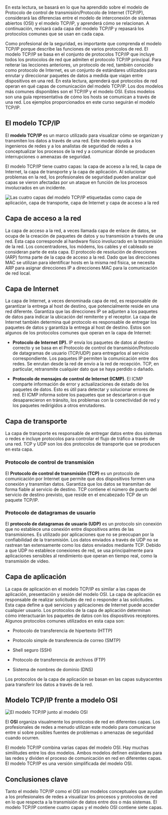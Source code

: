 
En esta lectura, se basará en lo que ha aprendido sobre el modelo de Protocolo de control de transmisión/Protocolo de Internet (TCP/IP), considerará las diferencias entre el modelo de interconexión de sistemas abiertos (OSI) y el modelo TCP/IP, y aprenderá cómo se relacionan. A continuación, revisará cada capa del modelo TCP/IP y repasará los protocolos comunes que se usan en cada capa.

Como profesional de la seguridad, es importante que comprenda el modelo TCP/IP porque describe las funciones de varios protocolos de red. El modelo TCP/IP se basa en el conjunto de protocolos TCP/IP que incluye todos los protocolos de red que admiten el protocolo TCP/IP principal. Para reiterar las lecciones anteriores, un protocolo de red, también conocido como protocolo de Internet, es un conjunto de estándares utilizados para enrutar y direccionar paquetes de datos a medida que viajan entre dispositivos en una red. En esta lectura, aprenderá qué protocolos de red operan en qué capas de comunicación del modelo TCP/IP. Los dos modelos más comunes disponibles son el TCP/IP y el modelo OSI. Estos modelos son una guía representativa de cómo los hosts se comunican a través de una red. Los ejemplos proporcionados en este curso seguirán el modelo TCP/IP.

## El modelo TCP/IP

El **modelo TCP/IP** es un marco utilizado para visualizar cómo se organizan y transmiten los datos a través de una red. Este modelo ayuda a los ingenieros de redes y a los analistas de seguridad de redes a conceptualizar los procesos de la red y a comunicar dónde se producen interrupciones o amenazas de seguridad.

El modelo TCP/IP tiene cuatro capas: la capa de acceso a la red, la capa de Internet, la capa de transporte y la capa de aplicación. Al solucionar problemas en la red, los profesionales de seguridad pueden analizar qué capas se vieron afectadas por un ataque en función de los procesos involucrados en un incidente.

![Las cuatro capas del modelo TCP/IP etiquetadas como capa de aplicación, capa de transporte, capa de Internet y capa de acceso a la red](https://d3c33hcgiwev3.cloudfront.net/imageAssetProxy.v1/H9jj1YSsSDKlU8c8qzOgsQ_89f77799b50040b08911a8de1012e2f1_CS_R-210_S33G011-edited.png?expiry=1750377600000&hmac=HUcsCQX7qo-Zq98Hs9gciKUrbI3DIBQSrnkk-INBdzg)

## Capa de acceso a la red

La capa de acceso a la red, a veces llamada capa de enlace de datos, se ocupa de la creación de paquetes de datos y su transmisión a través de una red. Esta capa corresponde al hardware físico involucrado en la transmisión de la red. Los concentradores, los módems, los cables y el cableado se consideran parte de esta capa. El protocolo de resolución de direcciones (ARP) forma parte de la capa de acceso a la red. Dado que las direcciones MAC se utilizan para identificar hosts en la misma red física, se necesita ARP para asignar direcciones IP a direcciones MAC para la comunicación de red local.

## Capa de Internet

La capa de Internet, a veces denominada capa de red, es responsable de garantizar la entrega al host de destino, que potencialmente reside en una red diferente. Garantiza que las direcciones IP se adjunten a los paquetes de datos para indicar la ubicación del remitente y el receptor. La capa de Internet también determina qué protocolo es responsable de entregar los paquetes de datos y garantiza la entrega al host de destino. Estos son algunos de los protocolos comunes que operan en la capa de Internet:

- **Protocolo de Internet (IP).** IP envía los paquetes de datos al destino correcto y se basa en el Protocolo de control de transmisión/Protocolo de datagramas de usuario (TCP/UDP) para entregarlos al servicio correspondiente. Los paquetes IP permiten la comunicación entre dos redes. Se enrutan desde la red de envío a la red de recepción. TCP, en particular, retransmite cualquier dato que se haya perdido o dañado.
    
- **Protocolo de mensajes de control de Internet (ICMP).** El ICMP comparte información de error y actualizaciones de estado de los paquetes de datos. Esto es útil para detectar y solucionar errores de red. El ICMP informa sobre los paquetes que se descartaron o que desaparecieron en tránsito, los problemas con la conectividad de red y los paquetes redirigidos a otros enrutadores.
    

## Capa de transporte

La capa de transporte es responsable de entregar datos entre dos sistemas o redes e incluye protocolos para controlar el flujo de tráfico a través de una red. TCP y UDP son los dos protocolos de transporte que se producen en esta capa.

### Protocolo de control de transmisión

El **Protocolo de control de transmisión (TCP)** es un protocolo de comunicación por Internet que permite que dos dispositivos formen una conexión y transmitan datos. Garantiza que los datos se transmitan de forma fiable al servicio de destino. TCP contiene el número de puerto del servicio de destino previsto, que reside en el encabezado TCP de un paquete TCP/IP.

### Protocolo de datagramas de usuario

El **protocolo de datagramas de usuario (UDP)** es un protocolo sin conexión que no establece una conexión entre dispositivos antes de las transmisiones. Es utilizado por aplicaciones que no se preocupan por la confiabilidad de la transmisión. Los datos enviados a través de UDP no se rastrean tan extensamente como los datos enviados mediante TCP. Debido a que UDP no establece conexiones de red, se usa principalmente para aplicaciones sensibles al rendimiento que operan en tiempo real, como la transmisión de video.

## Capa de aplicación

La capa de aplicación en el modelo TCP/IP es similar a las capas de aplicación, presentación y sesión del modelo OSI. La capa de aplicación es responsable de realizar solicitudes de red o responder a las solicitudes. Esta capa define a qué servicios y aplicaciones de Internet puede acceder cualquier usuario. Los protocolos de la capa de aplicación determinan cómo interactuarán los paquetes de datos con los dispositivos receptores. Algunos protocolos comunes utilizados en esta capa son:

- Protocolo de transferencia de hipertexto (HTTP)
    
- Protocolo simple de transferencia de correo (SMTP)
    
- Shell seguro (SSH)
    
- Protocolo de transferencia de archivos (FTP)
    
- Sistema de nombres de dominio (DNS)
    

Los protocolos de la capa de aplicación se basan en las capas subyacentes para transferir los datos a través de la red.

## Modelo TCP/IP frente a modelo OSI

![El modelo TCP/IP junto al modelo OSI](https://d3c33hcgiwev3.cloudfront.net/imageAssetProxy.v1/RbNt47PDRTGJZ6q_QtaNMg_9b9098ac04e84c2d8ad04b220c5456f1_CS_R-210_TCP-vs-OSI.png?expiry=1750377600000&hmac=tyZmdh204yVmcZYF2ma1AKqIAk3MBnyACdTnBYJwxDQ)

El **OSI** organiza visualmente los protocolos de red en diferentes capas. Los profesionales de redes a menudo utilizan este modelo para comunicarse entre sí sobre posibles fuentes de problemas o amenazas de seguridad cuando ocurren.

El modelo TCP/IP combina varias capas del modelo OSI. Hay muchas similitudes entre los dos modelos. Ambos modelos definen estándares para las redes y dividen el proceso de comunicación en red en diferentes capas. El modelo TCP/IP es una versión simplificada del modelo OSI.

## Conclusiones clave

Tanto el modelo TCP/IP como el OSI son modelos conceptuales que ayudan a los profesionales de redes a visualizar los procesos y protocolos de red en lo que respecta a la transmisión de datos entre dos o más sistemas. El modelo TCP/IP contiene cuatro capas y el modelo OSI contiene siete capas.